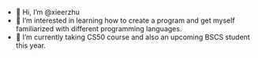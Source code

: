 - 👋 Hi, I’m @xieerzhu
- 👀 I’m interested in learning how to create a program and get myself familiarized with different programming languages.
- 🌱 I’m currently taking CS50 course and also an upcoming BSCS student this year.


<!---
xieerzhu/xieerzhu is a ✨ special ✨ repository because its `README.md` (this file) appears on your GitHub profile.
You can click the Preview link to take a look at your changes.
--->
